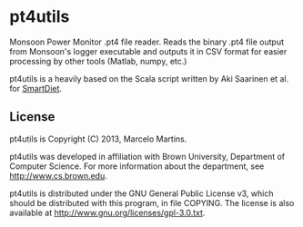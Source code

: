 pt4utils
========

Monsoon Power Monitor .pt4 file reader. Reads the binary .pt4 file output from
Monsoon's logger executable and outputs it in CSV format for easier processing
by other tools (Matlab, numpy, etc.)

pt4utils is a heavily based on the Scala script written by Aki Saarinen et al.
for [SmartDiet](https://github.com/akisaarinen/smartdiet).

License
-------

pt4utils is Copyright (C) 2013, Marcelo Martins.

pt4utils was developed in affiliation with Brown University, Department of
Computer Science. For more information about the department, see
http://www.cs.brown.edu.

pt4utils is distributed under the GNU General Public License v3, which should
be distributed with this program, in file COPYING. The license is also available
at http://www.gnu.org/licenses/gpl-3.0.txt.

